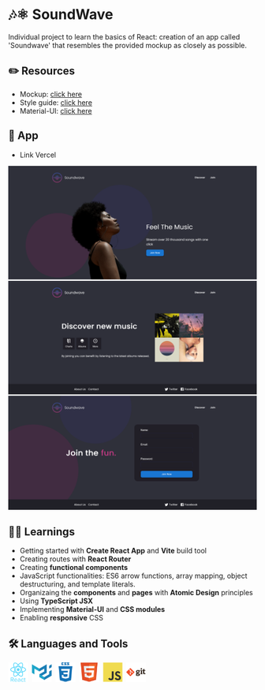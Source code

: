 # :notes::atom_symbol: SoundWave 
Individual project to learn the basics of React: creation of an app called 'Soundwave' that resembles the provided mockup as closely as possible. 

  
## :pencil2: Resources
- Mockup: <a href="https://simplonline-v3-prod.s3.eu-west-3.amazonaws.com/media/file/pdf/46391d6c-b766-4ed3-a121-72c9b2a15960.pdf">
    click here  </a>
 - Style guide: <a href="https://simplonline-v3-prod.s3.eu-west-3.amazonaws.com/media/file/pdf/46391d6c-b766-4ed3-a121-72c9b2a15960.pdf">
    click here  </a>
- Material-UI: <a href="https://simplonline-v3-prod.s3.eu-west-3.amazonaws.com/media/file/pdf/46391d6c-b766-4ed3-a121-72c9b2a15960.pdf">
  click here </a>



## :triangular_flag_on_post: App

- Link Vercel
<img src="./src/assets/app-screenshots/home-screenshot.png" alt="Home page">


<img src="./src/assets/app-screenshots/discover-screenshot.png" alt="Discover page">

<img src="./src/assets/app-screenshots/join-screenshot.png" alt="Join page">

## :woman_technologist: Learnings

- Getting started with **Create React App** and **Vite** build tool
- Creating routes with **React Router**
- Creating **functional components**
- JavaScript functionalities: ES6 arrow functions, array mapping, object destructuring, and template literals.
- Organizaing the **components** and **pages** with **Atomic Design** principles
- Using **TypeScript JSX** 
- Implementing **Material-UI** and **CSS modules** 
- Enabling **responsive** CSS


## :hammer_and_wrench: Languages and Tools

<div>
  <img src="https://github.com/devicons/devicon/blob/master/icons/react/react-original-wordmark.svg" title="React" alt="React" width="40" height="40"/>&nbsp;
  <img src="https://github.com/devicons/devicon/blob/master/icons/materialui/materialui-original.svg" title="Material UI" alt="Material UI" width="40" height="40"/>&nbsp;
  <img src="https://github.com/devicons/devicon/blob/master/icons/css3/css3-plain-wordmark.svg"  title="CSS3" alt="CSS" width="40" height="40"/>&nbsp;
  <img src="https://github.com/devicons/devicon/blob/master/icons/html5/html5-original.svg" title="HTML5" alt="HTML" width="40" height="40"/>&nbsp;
  <img src="https://github.com/devicons/devicon/blob/master/icons/javascript/javascript-original.svg" title="JavaScript" alt="JavaScript" width="40" height="40"/>&nbsp;
  <img src="https://github.com/devicons/devicon/blob/master/icons/git/git-original-wordmark.svg" title="Git" **alt="Git" width="40" height="40"/>
</div>
